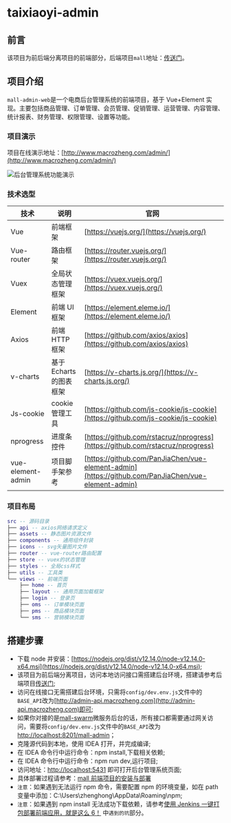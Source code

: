 # taixiaoyi-admin

## 前言

该项目为前后端分离项目的前端部分，后端项目`mall`地址：[传送门](https://github.com/macrozheng/mall)。

## 项目介绍

`mall-admin-web`是一个电商后台管理系统的前端项目，基于 Vue+Element 实现。主要包括商品管理、订单管理、会员管理、促销管理、运营管理、内容管理、统计报表、财务管理、权限管理、设置等功能。

### 项目演示

项目在线演示地址：[http://www.macrozheng.com/admin/](http://www.macrozheng.com/admin/)

![后台管理系统功能演示](http://img.macrozheng.com/mall/project/mall_admin_show.png)

### 技术选型

| 技术              | 说明                    | 官网                                                                                               |
| ----------------- | ----------------------- | -------------------------------------------------------------------------------------------------- |
| Vue               | 前端框架                | [https://vuejs.org/](https://vuejs.org/)                                                           |
| Vue-router        | 路由框架                | [https://router.vuejs.org/](https://router.vuejs.org/)                                             |
| Vuex              | 全局状态管理框架        | [https://vuex.vuejs.org/](https://vuex.vuejs.org/)                                                 |
| Element           | 前端 UI 框架            | [https://element.eleme.io/](https://element.eleme.io/)                                             |
| Axios             | 前端 HTTP 框架          | [https://github.com/axios/axios](https://github.com/axios/axios)                                   |
| v-charts          | 基于 Echarts 的图表框架 | [https://v-charts.js.org/](https://v-charts.js.org/)                                               |
| Js-cookie         | cookie 管理工具         | [https://github.com/js-cookie/js-cookie](https://github.com/js-cookie/js-cookie)                   |
| nprogress         | 进度条控件              | [https://github.com/rstacruz/nprogress](https://github.com/rstacruz/nprogress)                     |
| vue-element-admin | 项目脚手架参考          | [https://github.com/PanJiaChen/vue-element-admin](https://github.com/PanJiaChen/vue-element-admin) |

### 项目布局

```lua
src -- 源码目录
├── api -- axios网络请求定义
├── assets -- 静态图片资源文件
├── components -- 通用组件封装
├── icons -- svg矢量图片文件
├── router -- vue-router路由配置
├── store -- vuex的状态管理
├── styles -- 全局css样式
├── utils -- 工具类
└── views -- 前端页面
    ├── home -- 首页
    ├── layout -- 通用页面加载框架
    ├── login -- 登录页
    ├── oms -- 订单模块页面
    ├── pms -- 商品模块页面
    └── sms -- 营销模块页面
```

## 搭建步骤

- 下载 node 并安装：[https://nodejs.org/dist/v12.14.0/node-v12.14.0-x64.msi](https://nodejs.org/dist/v12.14.0/node-v12.14.0-x64.msi);
- 该项目为前后端分离项目，访问本地访问接口需搭建后台环境，搭建请参考后端项目[传送门](https://github.com/macrozheng/mall);
- 访问在线接口无需搭建后台环境，只需将`config/dev.env.js`文件中的`BASE_API`改为[http://admin-api.macrozheng.com](http://admin-api.macrozheng.com)即可;
- 如果你对接的是[mall-swarm](https://github.com/macrozheng/mall-swarm)微服务后台的话，所有接口都需要通过网关访问，需要将`config/dev.env.js`文件中的`BASE_API`改为[http://localhost:8201/mall-admin](http://localhost:8201/mall-admin)；
- 克隆源代码到本地，使用 IDEA 打开，并完成编译;
- 在 IDEA 命令行中运行命令：npm install,下载相关依赖;
- 在 IDEA 命令行中运行命令：npm run dev,运行项目;
- 访问地址：[http://localhost:5431](http://localhost:5431) 即可打开后台管理系统页面;
- 具体部署过程请参考：[mall 前端项目的安装与部署](http://www.macrozheng.com/#/deploy/mall_deploy_web)
- `注意`：如果遇到无法运行 npm 命令，需要配置 npm 的环境变量，如在 path 变量中添加：C:\Users\zhenghong\AppData\Roaming\npm;
- `注意`：如果遇到 npm install 无法成功下载依赖，请参考[使用 Jenkins 一键打包部署前端应用，就是这么 6！](http://www.macrozheng.com/#/reference/jenkins_vue) 中`遇到的坑`部分。
